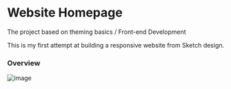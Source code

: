 # Website Homepage
The project based on theming basics / Front-end Development

This is my first attempt at building a responsive website from Sketch design.

### Overview
![image](https://user-images.githubusercontent.com/88145246/129176863-1b7c45e8-e3dc-4f06-9909-f2e22122fb78.png)



